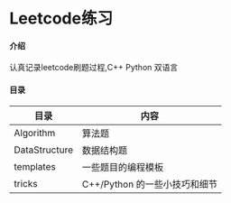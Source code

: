 # Leetcode练习

#### 介绍
认真记录leetcode刷题过程,C++ Python 双语言
#### 目录

| 目录      | 内容                    |
| --------- | -----------------------       |
| Algorithm   | 算法题        |
| DataStructure | 数据结构题                |
| templates    | 一些题目的编程模板 |
| tricks  |   C++/Python 的一些小技巧和细节 |
